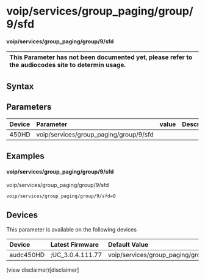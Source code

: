 ﻿---
description: voip/services/group_paging/group/9/sfd
search: false
---

# voip/services/group_paging/group/9/sfd

#### voip/services/group_paging/group/9/sfd


| This Parameter has not been documented yet, please refer to the audiocodes site to determin usage.  | 
| :--- |

## Syntax

## Parameters
|Device|Parameter|value|Description|
|:---|:---|:---|:---|
| 450HD | voip/services/group_paging/group/9/sfd |  |  |

## Examples
#### voip/services/group_paging/group/9/sfd

voip/services/group_paging/group/9/sfd

```
voip/services/group_paging/group/9/sfd=0
```

## Devices
This parameter is available on the following devices

| Device | Latest Firmware | Default Value |
|:---|:---|:---|
| audc450HD | ;UC_3.0.4.111.77 | voip/services/group_paging/group/9/sfd=0 

(view disclaimer)[disclaimer]
